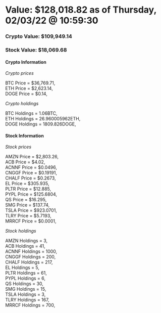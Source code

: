 # Value: $128,018.82 as of Thursday, 02/03/22 @ 10:59:30 

### Crypto Value: $109,949.14

### Stock Value: $18,069.68

#### Crypto Information 
*Crypto prices* 

BTC Price = $36,769.71,  
ETH Price = $2,623.14,  
DOGE Price = $0.14,  


*Crypto holdings* 

BTC Holdings = 1.06BTC,  
ETH Holdings = 26.960005962ETH,  
DOGE Holdings = 1809.826DOGE,  


#### Stock Information 

*Stock prices* 

AMZN Price = $2,803.26,  
ACB Price = $4.02,  
ACNNF Price = $0.0496,  
CNGGF Price = $0.19191,  
CHALF Price = $0.2673,  
EL Price = $305.935,  
PLTR Price = $12.885,  
PYPL Price = $125.6804,  
QS Price = $16.295,  
SMG Price = $137.74,  
TSLA Price = $923.0701,  
TLRY Price = $5.7193,  
MRRCF Price = $0.0001,  


*Stock holdings* 

AMZN Holdings = 3,  
ACB Holdings = 41,  
ACNNF Holdings = 1000,  
CNGGF Holdings = 200,  
CHALF Holdings = 217,  
EL Holdings = 5,  
PLTR Holdings = 61,  
PYPL Holdings = 6,  
QS Holdings = 30,  
SMG Holdings = 15,  
TSLA Holdings = 3,  
TLRY Holdings = 167,  
MRRCF Holdings = 700,  



